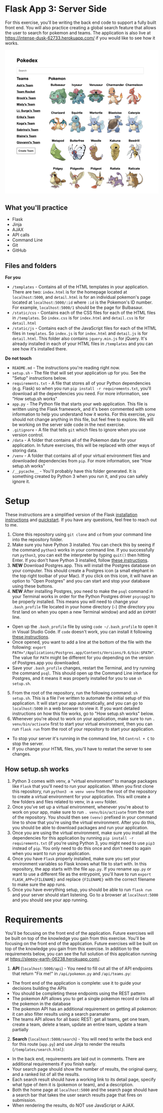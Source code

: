 # Flask App 3: Server Side
For this exercise, you'll be writing the back end code to support a fully built front end. You will also practice creating a global search feature that allows the user to search for pokemon and teams. The application is also live at https://intense-dusk-62733.herokuapp.com/ if you would like to see how it works.

![Pokedex Homepage](https://raw.githubusercontent.com/JonHMChan/flask-app-3/master/static/img/preview.png)

## What you'll practice
 - Flask
 - Jinja
 - AJAX
 - API calls
 - Command Line
 - Git
 - GitHub

 ## Files and folders

 **For you**
 - `/templates` - Contains all of the HTML templates in your application. There are two: `index.html` is for the homepage located at `localhost:5000`, and `detail.html` is for an individual pokemon's page located at `localhost:5000/:id` where `:id` is the Pokemon's ID number. For example, `localhost:5000/1` should be the page for Bulbasaur.
 - `/static/css` - Contains each of the CSS files for each of the HTML files in `/templates`. So `index.css` is for `index.html` and `detail.css` is for `detail.html`
 - `/static/js` - Contains each of the JavaScript files for each of the HTML files in `templates`. So `index.js` is for `index.html` and `detail.js` is for `detail.html`. This folder also contains `jquery.min.js` for jQuery. It's already installed in each of your HTML files in `/templates` and you can see how it's installed there.

 **Do not touch**
 - `README.md` - The instructions you're reading right now.
 - `setup.sh` - The file that will set your application up for you. See the "Setup" instructions below.
 - `requirements.txt` - A file that stores all of your Python dependencies (e.g. Flask) so when you run `pip install -r requirements.txt`, you'll download all the dependencies you need. For more information, see "How setup.sh works"
 - `app.py` - The Python file that starts your web application. This file is written using the Flask framework, and it's been commented with some information to help you understand how it works. For this exercise, you should not change anything in this file, but feel free to explore. We will be working on the server side code in the next exercise.
 - `.gitignore` - A file that tells `git` which files to ignore when you use version control.
 - `/data` - A folder that contains all of the Pokemon data for your application. In future exercises, this will be replaced with other ways of storing data.
 - `/venv` - A folder that contains all of your virtual environment files and downloaded dependencies from `pip`. For more information, see "How setup.sh works"
 - `/__pycache__` - You'll probably have this folder generated. It is something created by Python 3 when you run it, and you can safely ignore it.

# Setup
These instructions are a simplified version of the Flask [installation instructions](https://flask.palletsprojects.com/en/1.1.x/installation/) and [quickstart](https://flask.palletsprojects.com/en/1.1.x/quickstart/). If you have any questions, feel free to reach out to me.

1. Clone this repository using `git clone` and `cd` from your command line into the repository folder.
2. Make sure you have Python 3 installed. You can check this by seeing if the command `python3` works in your command line. If you successfully run `python3`, you can exit the interpreter by typing `quit()` then hitting Enter. If you don't have Python 3 installed, follow [these instructions](https://realpython.com/installing-python/).
3. **NEW** Download Postgres.app. This will install the Postgres database on your computer. This should create a Postgres icon (a small elephant in the top right toolbar of your Mac). If you click on this icon, it will have an option to "Open Postgres" and you can start and stop your database using these buttons.
4. **NEW** After installing Postgres, you need to make the `psql` command in your Terminal works in order for the Python Postgres driver `psycopg2` to be properly installed. This means you will need to change your `.bash_profile` file located in your home directory (`~`) (the directory you first land on when you open a new Terminal window) and add an `EXPORT` line.
  - Open up the `.bash_profile` file by using `code ~/.bash_profile` to open it in Visual Studio Code. If `code` doesn't work, you can install it following [these instructions](https://code.visualstudio.com/docs/setup/mac).
  - Once opened, you want to add a line at the bottom of the file with the following: `export PATH="/Applications/Postgres.app/Contents/Versions/9.6/bin:$PATH"`. The value for `PATH` might be different for you depending on the version of Postgres.app you downloaded.
  - Save your `.bash_profile` changes, restart the Terminal, and try running the command `psql`. This should open up the Command Line interface for Postgres, and it means it was properly installed for you to use `sh setup.sh`.
5. From the root of the repository, run the following command: `sh setup.sh`. This is a file I've written to automate the initial setup of this application. It will start your app automatically, and you can go to `localhost:5000` in a web browser to view it. If you want detailed instructions on how this file works, go to "How setup.sh works" below.
6. Whenever you're about to work on your application, make sure to run `. venv/bin/activate` first to start your virtual environment, then you can run `flask run` from the root of your repository to start your application.
 - To stop your server it's running in the command line, hit `Control + C` to stop the server.
 - If you change your HTML files, you'll have to restart the server to see changes.


## How setup.sh works
1. Python 3 comes with venv, a "virtual environment" to manage packages like `Flask` that you'll need to run your application. When you first clone this repository, run `python3 -m venv venv` from the root of the repository to create a virtual environment for your application. This will create a few folders and files related to venv, in a `venv` folder.
2. Once you've set up a virtual environment, whenever you're about to work on your app, make sure to run `. venv/bin/activate` from the root of the repository. You should then see `(venv)` prefixed in your command line to show that you're using the virtual environment. After you do this, you should be able to download packages and run your application.
3. Once you are using the virtual environment, make sure you install all the dependencies for this application by running `pip install -r requirements.txt` (if you're using Python 3, you might need to use `pip3` instead of `pip`. You only need to do this once and don't need to again when you want to run your application.
4. Once you have `Flask` properly installed, make sure you set your environment variables so Flask knows what file to start with. In this repository, the app starts with the file `app.py`. If you rename `app.py` or want to use a different file as the entrypoint, you'll have to run `export FLASK_APP={FILENAME}` and replace `{FILENAME}` with the correct filename to make sure the app runs.
5. Once you have everything setup, you should be able to run `flask run` and your server should start listening. Go to a browser at `localhost:5000` and you should see your app running.

# Requirements
You'll be focusing on the front end of the application. Future exercises will be built on top of the knowledge you gain from this exercise. You'll be focusing on the front end of the application. Future exercises will be built on top of the knowledge you gain from this exercise. In addition to the requirements below, you can see the full solution of this application running at https://sleepy-earth-06238.herokuapp.com/.

1. **API** (`localhost:5000/api`) - You need to fill out all the of API endpoints that return "Fix me!" in `/api/pokemon.py` and `/api/teams.py`:
 - The front end of the application is complete: use it to guide your decisions building the APIs
 - You should be completing these endpoints using the REST pattern
 - The pokemon API allows you to get a single pokemon record or lists all the pokemon in the database
 - The pokemon API has an additional requirement on getting all pokemon: it can also filter results using a search paramater
 - The teams API allows for all basic REST: get all teams, get one team, create a team, delete a team, update an entire team, update a team partially
2. **Search** (`localhost:5000/search`) - You will need to write the back end for this route (`app.py`) and use Jinja to render the results (`/templates/search.html`):
 - In the back end, requirements are laid out in comments. There are additional requirements if you finish early.
 - Your search page should show the number of results, the original query, and a ranked list of all the results.
 - Each search result should have a working link to its detail page, specify what type of item it is (pokemon or team), and a description.
 - Both the home page at `localhost:5000` and the search page should have a search bar that takes the user search results page that fires on submission.
 - When rendering the results, do NOT use JavaScript or AJAX.
